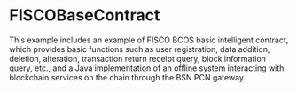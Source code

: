 # FISCOBaseContract
This example includes an example of FISCO BCOS basic intelligent contract, which provides basic functions such as user registration, data addition, deletion, alteration, transaction return receipt query, block information query, etc., and a Java implementation of an offline system interacting with blockchain services on the chain through the BSN PCN gateway.

